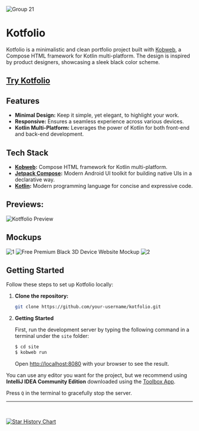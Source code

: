 ![Group 21](https://github.com/binayshaw7777/Kotfolio/assets/62587060/da8002a1-fceb-4ded-bf53-eef944dd138a)

# Kotfolio

Kotfolio is a minimalistic and clean portfolio project built with [Kobweb](https://github.com/varabyte/kobweb), a Compose HTML framework for Kotlin multi-platform. The design is inspired by product designers, showcasing a sleek black color scheme.

## [Try Kotfolio](https://kotfolio.onrender.com/)

## Features

- **Minimal Design:** Keep it simple, yet elegant, to highlight your work.
- **Responsive:** Ensures a seamless experience across various devices.
- **Kotlin Multi-Platform:** Leverages the power of Kotlin for both front-end and back-end development.


## Tech Stack

- **[Kobweb](https://github.com/varabyte/kobweb):** Compose HTML framework for Kotlin multi-platform.
- **[Jetpack Compose](https://developer.android.com/jetpack/compose):** Modern Android UI toolkit for building native UIs in a declarative way.
- **[Kotlin](https://kotlinlang.org/):** Modern programming language for concise and expressive code.


## Previews: 
![Kotffolio Preview](https://github.com/binayshaw7777/Kotfolio/assets/62587060/78a76148-318e-42c3-96c3-782565dc7a92)

## Mockups
![1](https://github.com/binayshaw7777/Kotfolio/assets/62587060/0e9eb36b-8a9a-4036-82a3-4fccd67c5a83)
![Free Premium Black 3D Device Website Mockup](https://github.com/binayshaw7777/Kotfolio/assets/62587060/9ac5f3a9-fa9e-4093-b45c-396f28811445)
![2](https://github.com/binayshaw7777/Kotfolio/assets/62587060/fd81d615-37ac-4dd7-a98e-0cc9e8e6684f)



## Getting Started

Follow these steps to set up Kotfolio locally:

1. **Clone the repository:**
   ```bash
   git clone https://github.com/your-username/kotfolio.git
   ```

2. **Getting Started**

    First, run the development server by typing the following command in a terminal under the `site` folder:

    ```bash
    $ cd site
    $ kobweb run
    ```

    Open [http://localhost:8080](http://localhost:8080) with your browser to see the result.

You can use any editor you want for the project, but we recommend using **IntelliJ IDEA Community Edition** downloaded
using the [Toolbox App](https://www.jetbrains.com/toolbox-app/).

Press `Q` in the terminal to gracefully stop the server.

---

<br>

[![Star History Chart](https://api.star-history.com/svg?repos=binayshaw7777/Kotfolio&type=Date)](https://star-history.com/#binayshaw7777/Kotfolio&Date)

<br>

